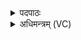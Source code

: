 <details><summary>पदपाठः</summary>

दे॒वस्य॑। त्वा॒। स॒वि॒तुः। प्र॒स॒व इति॑ प्रऽस॒वे। अ॒श्विनोः॑। बा॒हुभ्या॒मिति॑ बा॒हुऽभ्याम्। पू॒ष्णः। हस्ता॑भ्याम्। आ। द॒दे॒। नारि॑। अ॒सि॒। इदम्। अ॒हम्। रक्ष॑साम्। ग्री॒वाः। अपि॑। कृ॒न्ता॒मि॒। यवः॑। अ॒सि॒। य॒वय॑। अ॒स्मत्। द्वेषः॑। य॒वय॑। अरा॑तीः। दि॒वे। त्वा॒। अ॒न्तरि॑क्षाय। त्वा॒। पृ॒थि॒व्यै। त्वा॒। शुन्ध॑न्ताम्। लो॒काः। पि॒तृ॒षद॑नाः। पि॒तृ॒सद॑ना॒ इति॑ पितृ॒ऽसद॑नाः। पि॒तृ॒षद॑नम्। पि॒तृ॒ष॑दन॒मिति॑ पि॒तृ॒ऽसद॑नम्। अ॒सि॒। १।
</details>

<details><summary>अधिमन्त्रम् (VC)</summary>

- सविता देवता
- आगस्त्य ऋषिः
- निचृत् पङ्क्तिः आसुरी उष्णिक्, भूरिग् आर्षी उष्णिक्,
- धैवतः, ऋषभः
</details>